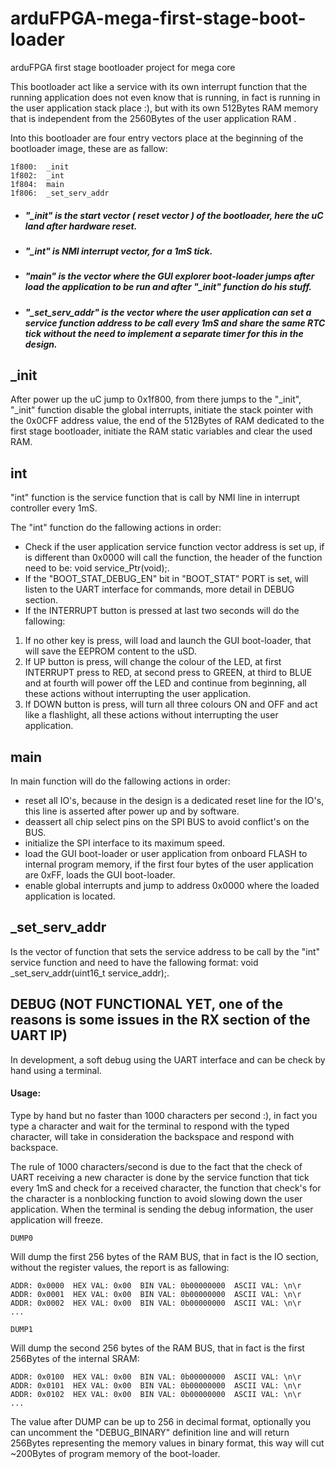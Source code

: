 # arduFPGA-mega-first-stage-boot-loader
 arduFPGA first stage bootloader project for mega core

This bootloader act like a service with its own interrupt function that the running application does not even know that is running, in fact is running in the user application stack place :), but with its own 512Bytes RAM memory that is independent from the 2560Bytes of the user application RAM .

Into this bootloader are four entry vectors place at the beginning of the bootloader image, these are as fallow:

```
1f800:	_init
1f802:	_int
1f804:	main
1f806:	_set_serv_addr
```

* ##### "_init" is the start vector ( reset vector ) of the bootloader, here the uC land after hardware reset.
* ##### "_int" is NMI interrupt vector, for a 1mS tick.
* ##### "main" is the vector where the GUI explorer boot-loader jumps after load the application to be run and after "_init" function do his stuff.
* ##### "_set_serv_addr" is the vector where the user application can set a service function address to be call every 1mS and share the same RTC tick without the need to implement a separate timer for this in the design.

## _init

After power up the uC jump to 0x1f800, from there jumps to the "_init", "_init" function disable the global interrupts, initiate the stack pointer with the 0x0CFF address value, the end of the 512Bytes of RAM dedicated to the first stage bootloader, initiate the RAM static variables and clear the used RAM.

## int
"int" function is the service function that is call by NMI line in interrupt controller every 1mS.

The "int" function do the fallowing actions in order:
* Check if the user application service function vector address is set up, if is different than 0x0000 will call the function, the header of the function need to be: void service_Ptr(void);.
* If the "BOOT_STAT_DEBUG_EN" bit in "BOOT_STAT" PORT is set, will listen to the UART interface for commands, more detail in DEBUG section.
* If the INTERRUPT button is pressed at last two seconds will do the fallowing:
1) If no other key is press, will load and launch the GUI boot-loader, that will save the EEPROM content to the uSD.
2) If UP button is press, will change the colour of the LED, at first INTERRUPT press to RED, at second press to GREEN, at third to BLUE and at fourth will power off the LED and continue from beginning, all these actions without interrupting the user application.
3) If DOWN button is press, will turn all three colours ON and OFF and act like a flashlight, all these actions without interrupting the user application.

## main
In main function will do the fallowing actions in order:

* reset all IO's, because in the design is a dedicated reset line for the IO's, this line is asserted after power up and by software.
* deassert all chip select pins on the SPI BUS to avoid conflict's on the BUS.
* initialize the SPI interface to its maximum speed.
* load the GUI boot-loader or user application from onboard FLASH to internal program memory, if the first four bytes of the user application are 0xFF, loads the GUI boot-loader.
* enable global interrupts and jump to address 0x0000 where the loaded application is located.

## _set_serv_addr
Is the vector of function that sets the service address to be call by the "int" service function and need to have the fallowing format: void _set_serv_addr(uint16_t service_addr);.

## DEBUG (NOT FUNCTIONAL YET, one of the reasons is some issues in the RX section of the UART IP)
In development, a soft debug using the UART interface and can be check by hand using a terminal.

#### Usage:
Type by hand but no faster than 1000 characters per second :), in fact you type a character and wait for the terminal to respond with the typed character, will take in consideration the backspace and respond with backspace.

The rule of 1000 characters/second is due to the fact that the check of UART receiving a new character is done by the service function that tick every 1mS and check for a received character, the function that check's for the character is a nonblocking function to avoid slowing down the user application.
When the terminal is sending the debug information, the user application will freeze.

```
DUMP0
```

Will dump the first 256 bytes of the RAM BUS, that in fact is the IO section, without the register values, the report is as fallowing:

```
ADDR: 0x0000  HEX VAL: 0x00  BIN VAL: 0b00000000  ASCII VAL: \n\r
ADDR: 0x0001  HEX VAL: 0x00  BIN VAL: 0b00000000  ASCII VAL: \n\r
ADDR: 0x0002  HEX VAL: 0x00  BIN VAL: 0b00000000  ASCII VAL: \n\r
...
```
```
DUMP1
```

Will dump the second 256 bytes of the RAM BUS, that in fact is the first 256Bytes of the internal SRAM:

```
ADDR: 0x0100  HEX VAL: 0x00  BIN VAL: 0b00000000  ASCII VAL: \n\r
ADDR: 0x0101  HEX VAL: 0x00  BIN VAL: 0b00000000  ASCII VAL: \n\r
ADDR: 0x0102  HEX VAL: 0x00  BIN VAL: 0b00000000  ASCII VAL: \n\r
...
```
The value after DUMP can be up to 256 in decimal format, optionally you can uncomment the "DEBUG_BINARY" definition line and will return 256Bytes representing the memory values in binary format, this way will cut ~200Bytes of program memory of the boot-loader.
